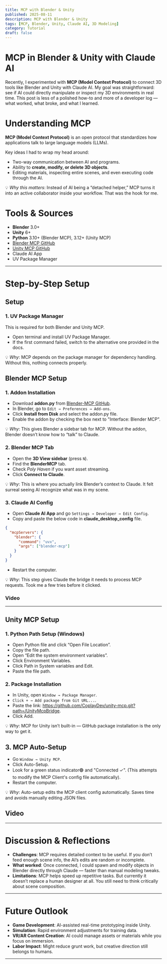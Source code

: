 ```yaml
---
title: MCP with Blender & Unity
published: 2025-08-11
description: MCP with Blender & Unity
tags: [MCP, Blender, Unity, Claude AI, 3D Modeling]
category: Tutorial
draft: false 
---
```


# MCP in Blender & Unity with Claude AI

Recently, I experimented with **MCP (Model Context Protocol)** to connect 3D tools like Blender and Unity with Claude AI. My goal was straightforward: see if AI could directly manipulate or inspect my 3D environments in real time. This post is less of a polished how-to and more of a developer log — what worked, what broke, and what I learned.

# Understanding MCP
**MCP (Model Context Protocol)** is an open protocol that standardizes how applications talk to large language models (LLMs).  

Key ideas I had to wrap my head around:
- Two-way communication between AI and programs.
- Ability to **create, modify, or delete 3D objects**.
- Editing materials, inspecting entire scenes, and even executing code through the AI.

💡 *Why this matters*: Instead of AI being a “detached helper,” MCP turns it into an active collaborator inside your workflow. That was the hook for me.

# Tools & Sources
- **Blender** 3.0+
- **Unity** 6+
- **Python** 3.10+ (Blender MCP), 3.12+ (Unity MCP)
- [Blender MCP GitHub](https://github.com/ahujasid/blender-mcp)  
- [Unity MCP GitHub](https://github.com/CoplayDev/unity-mcp)  
- Claude AI App
- UV Package Manager

---

# Step-by-Step Setup

## Setup
### 1. UV Package Manager
This is required for both Blender and Unity MCP.  
- Open terminal and install UV Package Manager.  
- If the first command failed, switch to the alternative one provided in the docs.

💡 *Why*: 
MCP depends on the package manager for dependency handling. Without this, nothing connects properly.


## Blender MCP Setup
### 1. Addon Installation
- Download **addon.py** from [Blender-MCP GitHub](https://github.com/ahujasid/blender-mcp).
- In Blender, go to `Edit → Preferences → Add-ons`.
- Click **Install from Disk** and select the addon.py file.
- Enable the addon by checking the box next to "Interface: Blender MCP".

💡 *Why*: 
This gives Blender a sidebar tab for MCP. Without the addon, Blender doesn’t know how to “talk” to Claude.


### 2. Blender MCP Tab
- Open the **3D View sidebar** (press `N`).  
- Find the **BlenderMCP** tab.  
- Check *Poly Haven* if you want asset streaming.  
- Click **Connect to Claude**.

💡 *Why*: 
This is where you actually link Blender’s context to Claude. It felt surreal seeing AI recognize what was in my scene.

### 3. Claude AI Config
- Open **Claude AI App** and go `Settings → Developer → Edit Config`.  
- Copy and paste the below code in **claude_desktop_config** file.
```json
{
  "mcpServers": {
    "blender": {
      "command": "uvx",
      "args": ["blender-mcp"]
    }
  }
}
```
- Restart the computer.

💡 *Why*: 
This step gives Claude the bridge it needs to process MCP requests. Took me a few tries before it clicked.

### Video


---

## Unity MCP Setup
### 1. Python Path Setup (Windows)
- Open Python file and click “Open File Location”.
- Copy the file path.
- Open “Edit the system environment variables”.
- Click Environment Variables.
- Click Path in System variables and Edit.
- Paste the file path.

### 2. Package Installation
- In Unity, open `Window → Package Manager`.  
- `Click + → Add package from Git URL...`.  
- Paste the link: https://github.com/CoplayDev/unity-mcp.git?path=/UnityMcpBridge.
- Click Add.

💡 *Why*: MCP for Unity isn’t built-in — GitHub package installation is the only way to get it.

## 3. MCP Auto-Setup
- Go `Window → Unity MCP`.
- Click Auto-Setup.
- Look for a green status indicator🟢 and "Connected ✓". (This attempts to modify the MCP Client's config file automatically).
- Restart the computer.

💡 *Why*: Auto-setup edits the MCP client config automatically. Saves time and avoids manually editing JSON files.

## Video

---

# Discussion & Reflections
- **Challenges**: MCP requires detailed context to be useful. If you don’t feed enough scene info, the AI’s edits are random or incomplete.  
- **What worked**: Once connected, I could spawn and modify objects in Blender directly through Claude — faster than manual modeling tweaks.  
- **Limitations**: MCP helps speed up repetitive tasks. But currently it doesn’t replace a human designer at all. You still need to think critically about scene composition.

---

# Future Outlook
- **Game Development**: AI-assisted real-time prototyping inside Unity.  
- **Simulation**: Rapid environment adjustments for training data.  
- **VR/AR Content Creation**: AI could manage assets or materials while you focus on immersion.  
- **Labor Impact**: Might reduce grunt work, but creative direction still belongs to humans.

---